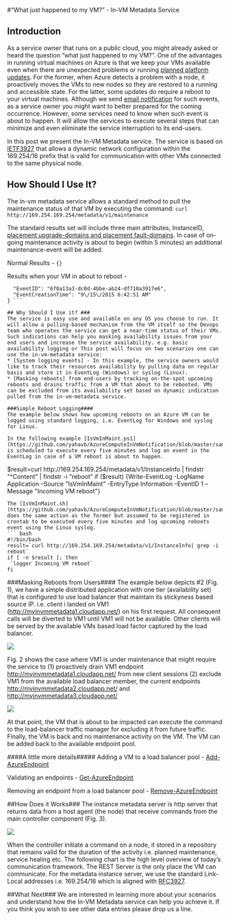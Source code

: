 <properties
	pageTitle="In-VM Metadata Service | Microsoft Azure"
	description="In-VM metadata service for pulling dynamic VM info e.g. virtual network status, future planned reboots etc."
	services="virtual-machines"
	documentationCenter=""
	authors="yahavb"
	manager="igalf"
	editor="igalf"/>

<tags
	ms.service="virtual-machines"
	ms.workload="infrastructure-services"
	ms.tgt_pltfrm="na"
	ms.devlang="na"
	ms.topic="article"
	ms.date="07/23/2015"
	ms.author="yahavb"/>


#“What just happened to my VM?” - In-VM Metadata Service

## Introduction ####

As a service owner that runs on a public cloud, you might already asked or heard the question “what just happened to my VM?”. One of the advantages in running virtual machines on Azure is that we keep your VMs available even when there are unexpected problems or running [planned platform updates](https://azure.microsoft.com/en-us/documentation/articles/virtual-machines-planned-maintenance/). For the former, when Azure detects a problem with a node, it proactively moves the VMs to new nodes so they are restored to a running and accessible state. For the latter, some updates do require a reboot to your virtual machines. Although we send [email notification](https://azure.microsoft.com/en-us/documentation/articles/virtual-machines-planned-maintenance/#single-instance-configuration-updates) for such events, as a service owner you might want to better prepared for the coming occurrence. However, some services need to know when such event is about to happen. It will allow the services to execute several steps that can minimize and even eliminate the service interruption to its end-users. 

In this post we present the In-VM Metadata service. The service is based on [IETF3927](https://tools.ietf.org/html/rfc3927) that allows a dynamic network configuration within the 169.254/16 prefix that is valid for communication with other VMs connected to the same physical node. 

## How Should I Use It? ###
The in-vm metadata service allows a standard method to pull the maintenance status of that VM by executing the command:
```curl http://169.254.169.254/metadata/v1/maintenance```

The standard results set will include three main attributes, InstanceID, [placement upgrade-domains and placement fault-domains](https://azure.microsoft.com/en-us/documentation/articles/virtual-machines-manage-availability/). In case of on-going maintenance activity is about to begin (within 5 minutes) an additional maintenance-event will be added.

Normal Results - 
``` {} ```

Results when your VM in about to reboot -
``` {
  "EventID": "6f0a13a3-dc0d-4bbe-ab24-df710a3917e6",
  "EventCreationTime": "9\/15\/2015 6:42:51 AM"
} ```

## Why Should I Use it? ###
The service is easy use and available on any OS you choose to run. It will allow a pulling-based mechanism from the VM itself so the Devops team who operates the service can get a near-time status of their VMs. Such indications can help you masking availability issues from your end users and increase the service availability. e.g. basic availability logging or This post will focus on two scenarios one can use the in-vm-metadata service:
* [System logging events] - In this example, the service owners would like to track their resources availability by pulling data on regular basis and store it in EventLog (Windows) or syslog (Linux). 
* [Masking reboots] from end-users by tracking on-the-spot upcoming reboots and drains traffic from a VM that about to be rebooted. VMs can be excluded from its availability set based on dynamic indication pulled from the in-vm-metadata service.  

###Simple Reboot Logging####
The example below shows how upcoming reboots on an Azure VM can be logged using standard logging, i.e. EventLog for Windows and syslog for Linux.
 
In the following example [IsVmInMaint.ps1](https://github.com/yahavb/AzureComputeInVmNotification/blob/master/samples/IsVmInMaint.ps1) is scheduled to execute every five minutes and log an event in the EventLog in case of a VM reboot is about to happen. 
```
$result=curl http://169.254.169.254/metadata/v1/InstanceInfo | findstr "^Content" | findstr -i “reboot”
if ($result) {Write-EventLog -LogName Application –Source "IsVmInMaint" -EntryType Information –EventID 1 –Message "Incoming VM reboot"}
```
The [IsVmInMaint.sh](https://github.com/yahavb/AzureComputeInVmNotification/blob/master/samples/IsVmInMaint.sh) does the same action as the former but assumed to be registered in crontab to be executed every five minutes and log upcoming reboots event using the Linux syslog. 
``` bash
#!/bin/bash
result=`curl http://169.254.169.254/metadata/v1/InstanceInfo| grep -i reboot`
if [ -n $result ]; then
 `logger Incoming VM reboot`
fi
```
###Masking Reboots from Users####
The example below depicts #2 (Fig. 1), we have a simple distributed application with one tier (availability set) that  is configured to use load balancer that maintain its stickyness based source IP. i.e. client i landed on VM1 (http://myinvmmetadata1.cloudapp.net/) on his first request. All consequent calls will be diverted to VM1 until VM1 will not be available. Other clients will be served by the available VMs based load factor captured by the load balancer. 

![](https://github.com/yahavb/AzureComputeInVmNotification/blob/master/misc/lb.png)

Fig. 2 shows the case where VM1 is under maintenance that might require the service to (1) proactively drain VM1 endpoint http://myinvmmetadata1.cloudapp.net/ from new client sessions (2) exclude VM1 from the available load balancer member, the current endpoints http://myinvmmetadata2.cloudapp.net/ and http://myinvmmetadata3.cloudapp.net/ 

![](https://github.com/yahavb/AzureComputeInVmNotification/blob/master/misc/lb.vm.maint.png)

At that point, the VM that is about to be impacted can execute the command to the load-balancer traffic manager for excluding it from future traffic. Finally, the VM is back and no maintenance activity on the VM. The VM can be added back to the available endpoint pool. 

####A little more details#####
Adding a VM to a load balancer pool - [Add-AzureEndpoint](https://msdn.microsoft.com/library/azure/dn495300)

Validating an endpoints  - [Get-AzureEndpoint](https://msdn.microsoft.com/library/azure/dn495158)

Removing an endpoint from a load balancer pool - [Remove-AzureEndpoint](https://msdn.microsoft.com/library/azure/dn495161)

##How Does it Works###
The instance metadata server is http server that returns data from a host agent (the node) that receive commands from the main controller component (Fig. 3). 

![](https://github.com/yahavb/AzureComputeInVmNotification/blob/master/misc/arch.png)

When the controller initiate a command on a node, it stored in a repository that remains valid for the duration of the activity i.e. planned maintenance, service healing etc. The following chart is the high level overview of today’s communication framework. The REST Server is the only place the VM can communicate. For the metadata instance server, we use the standard Link-Local addresses i.e. 169.254/16 which is aligned with [RFC3927](https://tools.ietf.org/html/rfc3927).

##What Next###
We are interested in learning more about your scenarios and understand how the In-VM Metadata service can help you achieve it. If you think you wish to see other data entries please drop us a line. 
